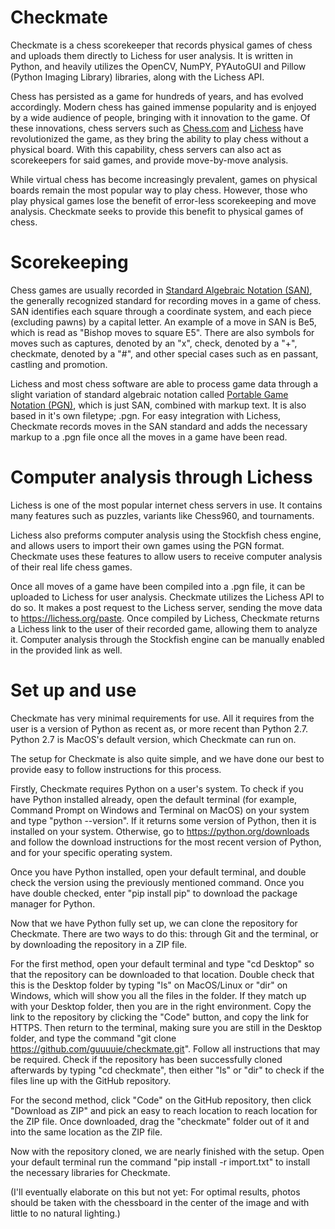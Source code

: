 # Checkmate

Checkmate is a chess scorekeeper that records physical games of chess and uploads them directly to Lichess for user analysis. It is written in Python, and heavily utilizes the OpenCV, NumPY, PYAutoGUI and Pillow (Python Imaging Library) libraries, along with the Lichess API. 

Chess has persisted as a game for hundreds of years, and has evolved accordingly. Modern chess has gained immense popularity and is enjoyed by a wide audience of people, bringing with it innovation to the game. Of these innovations, chess servers such as [Chess.com](https://chess.com) and [Lichess](https://lichess.org) have revolutionized the game, as they bring the ability to play chess without a physical board. With this capability, chess servers can also act as scorekeepers for said games, and provide move-by-move analysis. 

While virtual chess has become increasingly prevalent, games on physical boards remain the most popular way to play chess. However, those who play physical games lose the benefit of error-less scorekeeping and move analysis. Checkmate seeks to provide this benefit to physical games of chess. 

# Scorekeeping

Chess games are usually recorded in [Standard Algebraic Notation (SAN)](https://www.chess.com/article/view/chess-notation), the generally recognized standard for recording moves in a game of chess. SAN identifies each square through a coordinate system, and each piece (excluding pawns) by a capital letter. An example of a move in SAN is Be5, which is read as "Bishop moves to square E5". There are also symbols for moves such as captures, denoted by an "x", check, denoted by a "+", checkmate, denoted by a "#", and other special cases such as en passant, castling and promotion.

Lichess and most chess software are able to process game data through a  slight variation of standard algebraic notation called [Portable Game Notation (PGN)](https://www.chess.com/terms/chess-pgn), which is just SAN, combined with markup text. It is also based in it's own filetype; .pgn. For easy integration with Lichess, Checkmate records moves in the SAN standard and adds the necessary markup to a .pgn file once all the moves in a game have been read.

# Computer analysis through Lichess

Lichess is one of the most popular internet chess servers in use. It contains many features such as puzzles, variants like Chess960, and tournaments.

Lichess also preforms computer analysis using the Stockfish chess engine, and allows users to import their own games using the PGN format. Checkmate uses these features to allow users to receive computer analysis of their real life chess games. 

Once all moves of a game have been compiled into a .pgn file, it can be uploaded to Lichess for user analysis. Checkmate utilizes the Lichess API to do so. It makes a post request to the Lichess server, sending the move data to https://lichess.org/paste. Once compiled by Lichess, Checkmate returns a Lichess link to the user of their recorded game, allowing them to analyze it. Computer analysis through the Stockfish engine can be manually enabled in the provided link as well.	 

# Set up and use

Checkmate has very minimal requirements for use. All it requires from the user is a version of Python as recent as, or more recent than Python 2.7. Python 2.7 is MacOS's default version, which Checkmate can run on.

The setup for Checkmate is also quite simple, and we have done our best to provide easy to follow instructions for this process.

Firstly, Checkmate requires Python on a user's system. To check if you have Python installed already, open the default terminal (for example, Command Prompt on Windows and Terminal on MacOS) on your system and type "python --version". If it returns some version of Python, then it is installed on your system. Otherwise, go to https://python.org/downloads and follow the download instructions for the most recent version of Python, and for your specific operating system.

Once you have Python installed, open your default terminal, and double check the version using the previously mentioned command. Once you have double checked, enter "pip install pip" to download the package manager for Python.

Now that we have Python fully set up, we can clone the repository for Checkmate. There are two ways to do this: through Git and the terminal, or by downloading the repository in a ZIP file. 

For the first method, open your default terminal and type "cd Desktop" so that the repository can be downloaded to that location. Double check that this is the Desktop folder by typing "ls" on MacOS/Linux or "dir" on Windows, which will show you all the files in the folder. If they match up with your Desktop folder, then you are in the right environment. Copy the link to the repository by clicking the "Code" button, and copy the link for HTTPS. Then return to the terminal, making sure you are still in the Desktop folder, and type the command "git clone https://github.com/guuuuie/checkmate.git". Follow all instructions that may be required. Check if the repository has been successfully cloned afterwards by typing "cd checkmate", then either "ls" or "dir" to check if the files line up with the GitHub repository. 

For the second method, click "Code" on the GitHub repository, then click "Download as ZIP" and pick an easy to reach location to reach location for the ZIP file. Once downloaded, drag the "checkmate" folder out of it and into the same location as the ZIP file.

Now with the repository cloned, we are nearly finished with the setup. Open your default terminal run the command "pip install -r import.txt" to install the necessary libraries for Checkmate.  

(I'll eventually elaborate on this but not yet: For optimal results, photos should be taken with the chessboard in the center of the image and with little to no natural lighting.)
